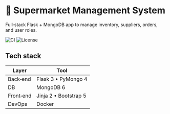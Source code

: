 # 🛒 Supermarket Management System

Full‑stack Flask + MongoDB app to manage inventory, suppliers, orders, and user roles.

![CI](https://github.com/Aymenelachhab/supermarket-management-system/actions/workflows/ci.yml/badge.svg)
![License](https://img.shields.io/github/license/Aymenelachhab/supermarket-management-system)



## Tech stack
| Layer | Tool |
|-------|------|
| Back‑end | Flask 3 • PyMongo 4 |
| DB      | MongoDB 6 |
| Front‑end | Jinja 2 • Bootstrap 5 |
| DevOps | Docker | GitHub Actions |

